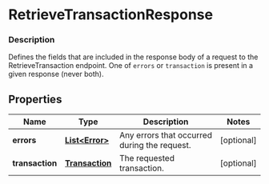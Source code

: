 
# RetrieveTransactionResponse

### Description

Defines the fields that are included in the response body of a request to the RetrieveTransaction endpoint.  One of `errors` or `transaction` is present in a given response (never both).

## Properties
Name | Type | Description | Notes
------------ | ------------- | ------------- | -------------
**errors** | [**List&lt;Error&gt;**](Error.md) | Any errors that occurred during the request. |  [optional]
**transaction** | [**Transaction**](Transaction.md) | The requested transaction. |  [optional]



